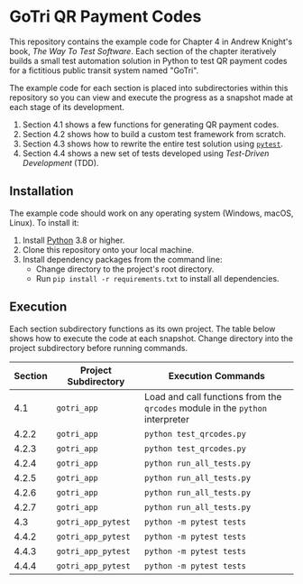 # GoTri QR Payment Codes

This repository contains the example code for Chapter 4 in Andrew Knight's book, *The Way To Test Software*.
Each section of the chapter iteratively builds a small test automation solution in Python
to test QR payment codes for a fictitious public transit system named "GoTri".

The example code for each section is placed into subdirectories within this repository
so you can view and execute the progress as a snapshot made at each stage of its development.

1. Section 4.1 shows a few functions for generating QR payment codes.
2. Section 4.2 shows how to build a custom test framework from scratch.
3. Section 4.3 shows how to rewrite the entire test solution using [`pytest`](https://docs.pytest.org/).
4. Section 4.4 shows a new set of tests developed using *Test-Driven Development* (TDD).


## Installation

The example code should work on any operating system (Windows, macOS, Linux).
To install it:

1. Install [Python](https://www.python.org/) 3.8 or higher.
2. Clone this repository onto your local machine.
3. Install dependency packages from the command line:
   * Change directory to the project's root directory.
   * Run `pip install -r requirements.txt` to install all dependencies.


## Execution

Each section subdirectory functions as its own project.
The table below shows how to execute the code at each snapshot.
Change directory into the project subdirectory before running commands.

| Section | Project Subdirectory | Execution Commands |
| ------- | -------------------- | ------------------ |
| 4.1     | `gotri_app`          | Load and call functions from the `qrcodes` module in the `python` interpreter |
| 4.2.2   | `gotri_app`          | `python test_qrcodes.py`  |
| 4.2.3   | `gotri_app`          | `python test_qrcodes.py`  |
| 4.2.4   | `gotri_app`          | `python run_all_tests.py` |
| 4.2.5   | `gotri_app`          | `python run_all_tests.py` |
| 4.2.6   | `gotri_app`          | `python run_all_tests.py` |
| 4.2.7   | `gotri_app`          | `python run_all_tests.py` |
| 4.3     | `gotri_app_pytest`   | `python -m pytest tests`  |
| 4.4.2   | `gotri_app_pytest`   | `python -m pytest tests`  |
| 4.4.3   | `gotri_app_pytest`   | `python -m pytest tests`  |
| 4.4.4   | `gotri_app_pytest`   | `python -m pytest tests`  |